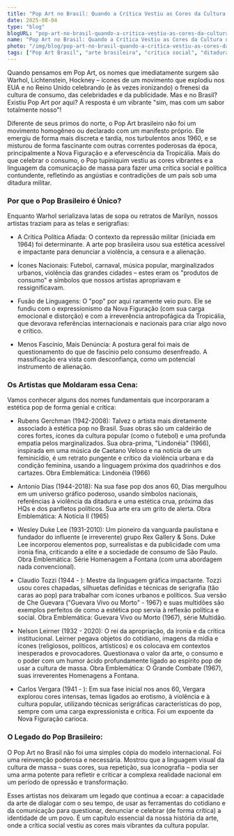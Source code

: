 ```yaml
---
title: "Pop Art no Brasil: Quando a Crítica Vestiu as Cores da Cultura de Massa"
date: 2025-08-04
type: "blog"
blogURL: "pop-art-no-brasil-quando-a-critica-vestiu-as-cores-da-cultura-de-massa"
name: "Pop Art no Brasil: Quando a Crítica Vestiu as Cores da Cultura de Massa"
photo: "/img/blog/pop-art-no-brasil-quando-a-critica-vestiu-as-cores-da-cultura-de-massa/cover.jpg"
tags: ["Pop Art Brasil", "arte brasileira", "crítica social", "ditadura militar", "anos 60", "Rubens Gerchman", "Antonio Dias", "Claudio Tozzi", "Nelson Leirner", "Cultura popular", "Lindonéia", "Tropicália", "Nova Figuração"]
---
```


Quando pensamos em Pop Art, os nomes que imediatamente surgem são Warhol, Lichtenstein, Hockney – ícones de um movimento que explodiu nos EUA e no Reino Unido celebrando (e às vezes ironizando) o frenesi da cultura de consumo, das celebridades e da publicidade. Mas e no Brasil? Existiu Pop Art por aqui? A resposta é um vibrante "sim, mas com um sabor totalmente nosso"!

Diferente de seus primos do norte, o Pop Art brasileiro não foi um movimento homogêneo ou declarado com um manifesto próprio. Ele emergiu de forma mais discreta e tardia, nos turbulentos anos 1960, e se misturou de forma fascinante com outras correntes poderosas da época, principalmente a Nova Figuração e a efervescência da Tropicália. Mais do que celebrar o consumo, o Pop tupiniquim vestiu as cores vibrantes e a linguagem da comunicação de massa para fazer uma crítica social e política contundente, refletindo as angústias e contradições de um país sob uma ditadura militar.

### Por que o Pop Brasileiro é Único?

Enquanto Warhol serializava latas de sopa ou retratos de Marilyn, nossos artistas traziam para as telas e serigrafias:

* A Crítica Política Afiada: O contexto da repressão militar (iniciada em 1964) foi determinante. A arte pop brasileira usou sua estética acessível e impactante para denunciar a violência, a censura e a alienação.

* Ícones Nacionais: Futebol, carnaval, música popular, marginalizados urbanos, violência das grandes cidades – estes eram os "produtos de consumo" e símbolos que nossos artistas apropriavam e ressignificavam.

* Fusão de Linguagens: O "pop" por aqui raramente veio puro. Ele se fundiu com o expressionismo da Nova Figuração (com sua carga emocional e distorção) e com a irreverência antropofágica da Tropicália, que devorava referências internacionais e nacionais para criar algo novo e crítico.

* Menos Fascínio, Mais Denúncia: A postura geral foi mais de questionamento do que de fascínio pelo consumo desenfreado. A massificação era vista com desconfiança, como um potencial instrumento de alienação.

### Os Artistas que Moldaram essa Cena:

Vamos conhecer alguns dos nomes fundamentais que incorporaram a estética pop de forma genial e crítica:

* Rubens Gerchman (1942-2008): Talvez o artista mais diretamente associado à estética pop no Brasil. Suas obras são um caldeirão de cores fortes, ícones da cultura popular (como o futebol) e uma profunda empatia pelos marginalizados. Sua obra-prima, "Lindonéia" (1966), inspirada em uma música de Caetano Veloso e na notícia de um feminicídio, é um retrato pungente e crítico da violência urbana e da condição feminina, usando a linguagem próxima dos quadrinhos e dos cartazes. Obra Emblemática: Lindonéia (1966)

* Antonio Dias (1944-2018): Na sua fase pop dos anos 60, Dias mergulhou em um universo gráfico poderoso, usando símbolos nacionais, referências à violência da ditadura e uma estética crua, próxima das HQs e dos panfletos políticos. Sua arte era um grito de alerta. Obra Emblemática: A Notícia II (1965)

* Wesley Duke Lee (1931-2010): Um pioneiro da vanguarda paulistana e fundador do influente (e irreverente) grupo Rex Gallery & Sons. Duke Lee incorporou elementos pop, surrealistas e da publicidade com uma ironia fina, criticando a elite e a sociedade de consumo de São Paulo. Obra Emblemática: Série Homenagem a Fontana (com uma abordagem nada convencional).

* Claudio Tozzi (1944 - ): Mestre da linguagem gráfica impactante. Tozzi usou cores chapadas, silhuetas definidas e técnicas de serigrafia (tão caras ao pop) para trabalhar com ícones urbanos e políticos. Sua versão de Che Guevara ("Guevara Vivo ou Morto" - 1967) e suas multidões são exemplos perfeitos de como a estética pop servia à reflexão política e social. Obra Emblemática: Guevara Vivo ou Morto (1967), série Multidão.

* Nelson Leirner (1932 - 2020): O rei da apropriação, da ironia e da crítica institucional. Leirner pegava objetos do cotidiano, imagens da mídia e ícones (religiosos, políticos, artísticos) e os colocava em contextos inesperados e provocadores. Questionava o valor da arte, o consumo e o poder com um humor ácido profundamente ligado ao espírito pop de usar a cultura de massa. Obra Emblemática: O Grande Combate (1967), suas irreverentes Homenagens a Fontana.

* Carlos Vergara (1941 - ): Em sua fase inicial nos anos 60, Vergara explorou cores intensas, temas ligados ao erotismo, à violência e à cultura popular, utilizando técnicas serigráficas características do pop, sempre com uma carga expressionista e crítica. Foi um expoente da Nova Figuração carioca.

### O Legado do Pop Brasileiro:
O Pop Art no Brasil não foi uma simples cópia do modelo internacional. Foi uma reinvenção poderosa e necessária. Mostrou que a linguagem visual da cultura de massa – suas cores, sua repetição, sua iconografia – podia ser uma arma potente para refletir e criticar a complexa realidade nacional em um período de opressão e transformação.

Esses artistas nos deixaram um legado que continua a ecoar: a capacidade da arte de dialogar com o seu tempo, de usar as ferramentas do cotidiano e da comunicação para questionar, denunciar e celebrar (de forma crítica) a identidade de um povo. É um capítulo essencial da nossa história da arte, onde a crítica social vestiu as cores mais vibrantes da cultura popular.